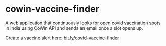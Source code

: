 # cowin-vaccine-finder
A web application that continuously looks for open covid vaccination spots in India using CoWin API and sends an email once a slot opens up.

Create a vaccine alert here: [bit.ly/covid-vaccine-finder](bit.ly/covid-vaccine-finder)
